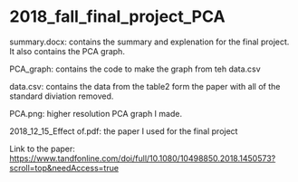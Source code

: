 # 2018_fall_final_project_PCA

summary.docx: contains the summary and explenation for the final project. It also contains the PCA graph.

PCA_graph: contains the code to make the graph from teh data.csv

data.csv: contains the data from the table2 form the paper with all of the standard diviation removed.

PCA.png: higher resolution PCA graph I made.

2018_12_15_Effect of.pdf: the paper I used for the final project

Link to the paper: https://www.tandfonline.com/doi/full/10.1080/10498850.2018.1450573?scroll=top&needAccess=true
